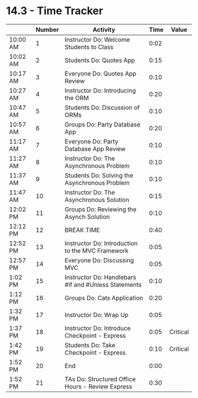 # 14.3 - Time Tracker

|          | Number | Activity                                             | Time | Value    |
| -------- | ------ | ---------------------------------------------------- | ---- | -------- |
| 10:00 AM | 1      | Instructor Do: Welcome Students to Class             | 0:02 |          |
| 10:02 AM | 2      | Students Do: Quotes App                              | 0:15 |          |
| 10:17 AM | 3      | Everyone Do: Quotes App Review                       | 0:10 |          |
| 10:27 AM | 4      | Instructor Do: Introducing the ORM                   | 0:20 |          |
| 10:47 AM | 5      | Students Do: Discussion of ORMs                      | 0:10 |          |
| 10:57 AM | 6      | Groups Do: Party Database App                      | 0:20 |          |
| 11:17 AM | 7      | Everyone Do: Party Database App Review               | 0:10 |          |
| 11:27 AM | 8      | Instructor Do: The Asynchronous Problem              | 0:10 |          |
| 11:37 AM | 9      | Students Do: Solving the Asynchronous Problem        | 0:10 |          |
| 11:47 AM | 10     | Instructor Do: The Asynchronous Solution             | 0:15 |          |
| 12:02 PM | 11     | Groups Do: Reviewing the Asynch Solution           | 0:10 |          |
| 12:12 PM | 12     | BREAK TIME                                           | 0:40 |          |
| 12:52 PM | 13     | Instructor Do: Introduction to the MVC Framework     | 0:05 |          |
| 12:57 PM | 14     | Everyone Do: Discussing MVC                          | 0:05 |          |
| 1:02 PM  | 15     | Instructor Do: Handlebars #If and #Unless Statements | 0:10 |          |
| 1:12 PM  | 16     | Groups Do: Cats Application                        | 0:20 |          |
| 1:32 PM  | 17     | Instructor Do: Wrap Up                               | 0:05 |          |
| 1:37 PM  | 18     | Instructor Do: Introduce Checkpoint - Express        | 0:05 | Critical |
| 1:42 PM  | 19     | Students Do: Take Checkpoint - Express               | 0:10 | Critical |
| 1:52 PM  | 20     | End                                                  | 0:00 |          |
| 1:52 PM  | 21     | TAs Do: Structured Office Hours - Review Express     | 0:30 |          |
